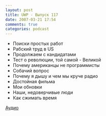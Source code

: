```yaml
---
layout: post
title: UWP - Выпуск 117
date: 2007-03-21 17:54
comments: true
categories: podcast
---
```


- Поиски простых работ
- Рабский труд в US
- Продолжаем с кандидатами
- Тест о революции, той самой - Великой
- Почему американцы не программисты
- Собачий вопрос
- Почему я дышу и чем мы круче радио
- Достойная фильма
- Мои обновки
- Наши, недоверчивые люди
- Как сжимать время


[Аудио](https://podcast.umputun.com/media/ump_podcast117.mp3)
<audio src="https://podcast.umputun.com/media/ump_podcast117.mp3" preload="none">
